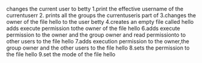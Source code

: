 changes the current user to betty
1.print the effective username of the currentuserr
2. prints all the groups the currentuseris part of 
3.changes the owner of the file hello to the user betty
4.creates an empty file called hello
adds execute permission tothe owner of the file hello
6.adds execute permission to the owner and the group owner and read permissionto to other users to the file hello
7.adds execution permission to the owner,the group owner and the other users to the file hello
8.sets the permission to the file hello
9.set the mode of the file hello
